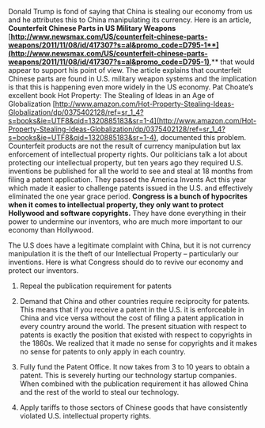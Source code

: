
Donald Trump is fond of saying that China is stealing our economy from us and he attributes this to China manipulating its currency. Here is an article, **Counterfeit Chinese Parts in US Military Weapons** [**http://www.newsmax.com/US/counterfeit-chinese-parts-weapons/2011/11/08/id/417307?s=al&promo_code=D795-1**](http://www.newsmax.com/US/counterfeit-chinese-parts-weapons/2011/11/08/id/417307?s=al&promo_code=D795-1)**,** that would appear to support his point of view. The article explains that counterfeit Chinese parts are found in U.S. military weapon systems and the implication is that this is happening even more widely in the US economy. Pat Choate’s excellent book Hot Property: The Stealing of Ideas in an Age of Globalization [http://www.amazon.com/Hot-Property-Stealing-Ideas-Globalization/dp/0375402128/ref=sr_1_4?s=books&ie=UTF8&qid=1320885183&sr=1-4](http://www.amazon.com/Hot-Property-Stealing-Ideas-Globalization/dp/0375402128/ref=sr_1_4?s=books&ie=UTF8&qid=1320885183&sr=1-4), documented this problem. Counterfeit products are not the result of currency manipulation but lax enforcement of intellectual property rights. Our politicians talk a lot about protecting our intellectual property, but ten years ago they required U.S. inventions be published for all the world to see and steal at 18 months from filing a patent application. They passed the America Invents Act this year which made it easier to challenge patents issued in the U.S. and effectively eliminated the one year grace period. **Congress is a bunch of hypocrites when it comes to intellectual property, they only want to protect Hollywood and software copyrights.** They have done everything in their power to undermine our inventors, who are much more important to our economy than Hollywood.

  
  

The U.S does have a legitimate complaint with China, but it is not currency manipulation it is the theft of our Intellectual Property – particularly our inventions. Here is what Congress should do to revive our economy and protect our inventors.

  
  

1) Repeal the publication requirement for patents

2) Demand that China and other countries require reciprocity for patents. This means that if you receive a patent in the U.S. it is enforceable in China and vice versa without the cost of filing a patent application in every country around the world. The present situation with respect to patents is exactly the position that existed with respect to copyrights in the 1860s. We realized that it made no sense for copyrights and it makes no sense for patents to only apply in each country.

  
  

3) Fully fund the Patent Office. It now takes from 3 to 10 years to obtain a patent. This is severely hurting our technology startup companies. When combined with the publication requirement it has allowed China and the rest of the world to steal our technology.

  
  

4) Apply tariffs to those sectors of Chinese goods that have consistently violated U.S. intellectual property rights.